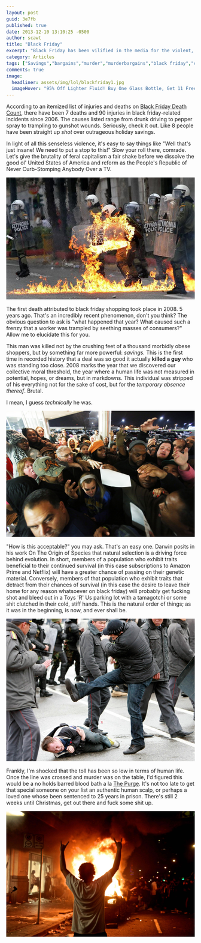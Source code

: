 ```yaml
---
layout: post
guid: 3e7fb
published: true
date: 2013-12-10 13:10:25 -0500
author: scawt
title: "Black Friday"
excerpt: "Black Friday has been vilified in the media for the violent, frenzied behavior it induces in the public. Many prominent figures have asked if stores go too far with advertising and deals, creating a \"perfect storm\" scenario. We at WNV have a very different question to on our minds: do they go far enough?"
category: Articles
tags: ["Savings","bargains","murder","murderbargains","black friday","curb stomping people for inappropriate reasons","frugality","you don't see the extreme couponing people pulling this kind of shit","people are stupid"]
comments: true 
image:
  headliner: assets/img/lol/blackfriday1.jpg
  imageHover: "95% Off Lighter Fluid! Buy One Glass Bottle, Get 11 Free!"
---
```


According to an itemized list of injuries and deaths on [Black Friday Death Count](http://blackfridaydeathcount.com/), there have been 7 deaths and 90 injuries in black friday-related incidents since 2006. The causes listed range from drunk driving to pepper spray to trampling to gunshot wounds. Seriously, check it out. Like 8 people have been straight up _shot_ over outrageous holiday savings.

In light of all this senseless violence, it's easy to say things like "Well that's just insane! We need to put a stop to this!" Slow your roll there, comrade. Let's give the brutality of feral capitalism a fair shake before we dissolve the good ol' United States of America and reform as the People's Republic of Never Curb-Stomping Anybody Over a TV.

![](/assets/img/lol/riot3.jpg)

The first death attributed to black friday shopping took place in 2008. 5 years ago. That's an incredibly recent phenomenon, don't you think? The obvious question to ask is "what happened that year? What caused such a frenzy that a worker was trampled by seething masses of consumers?" Allow me to elucidate this for you.

This man was killed not by the crushing feet of a thousand morbidly obese shoppers, but by something far more powerful: _savings._ This is the first time in recorded history that a deal was so good it actually **killed a guy** who was standing too close. 2008 marks the year that we discovered our collective moral threshold, the year where a human life was not measured in potential, hopes, or dreams, but in markdowns. This individual was stripped of his everything not for the sake of cost, but for the _temporary absence thereof_. Brutal.

I mean, I guess _technically_ he was.

![](/assets/img/lol/blackfriday2.jpg)

"How is this acceptable?" you may ask. That's an easy one. Darwin posits in his work On The Origin of Species that natural selection is a driving force behind evolution. In short, members of a population who exhibit traits beneficial to their continued survival (in this case subscriptions to Amazon Prime and Netflix) will have a greater chance of passing on their genetic material. Conversely, members of that population who exhibit traits that detract from their chances of survival (in this case the desire to leave their home for any reason whatsoever on black friday) will probably get fucking shot and bleed out in a Toys 'R' Us parking lot with a tamagotchi or some shit clutched in their cold, stiff hands. This is the natural order of things; as it was in the beginning, is now, and ever shall be.

![](/assets/img/lol/riot2.jpg)

Frankly, I'm shocked that the toll has been so low in terms of human life. Once the line was crossed and murder was on the table, I'd figured this would be a no holds barred blood bath a la [The Purge](http://en.wikipedia.org/wiki/The_purge). It's not too late to get that special someone on your list an authentic human scalp, or perhaps a loved one whose been sentenced to 25 years in prison. There's still 2 weeks until Christmas, get out there and fuck some shit up.

![Happy Holidays!](/assets/img/lol/riot1.jpg)